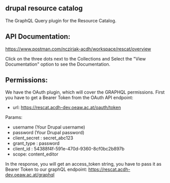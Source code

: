 ## drupal resource catalog
The GraphQL Query plugin for the Resource Catalog.

## API Documentation:

https://www.postman.com/nczirjak-acdh/workspace/rescat/overview

Click on the three dots next to the Collections and Select the "View Documentation" option to see the Documentation.


## Permissions:

We have the OAuth plugin, which will cover the GRAPHQL permissions. First you have to get a Bearer Token from the OAuth API endpoint:

- url: https://rescat.acdh-dev.oeaw.ac.at/oauth/token

Params:
- username (Your Drupal username)
- password (Your Drupal password)
- client_secret : secret_abc123
- grant_type : password
- client_id : 54388f4f-591e-470d-9360-8cf0bc2b897b
- scope: content_editor

In the response, you will get an access_token string, you have to pass it as Bearer Token to our graphQL endpoint: https://rescat.acdh-dev.oeaw.ac.at/graphql

